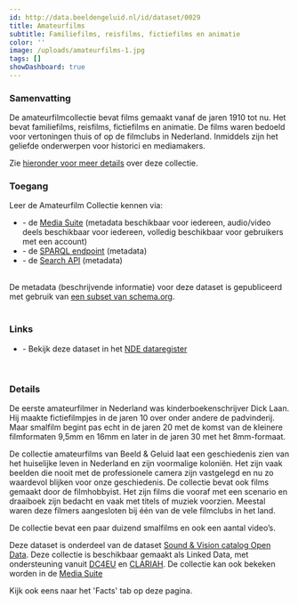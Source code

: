 ```yaml
---
id: http://data.beeldengeluid.nl/id/dataset/0029
title: Amateurfilms
subtitle: Familiefilms, reisfilms, fictiefilms en animatie
color: ''
image: /uploads/amateurfilms-1.jpg
tags: []
showDashboard: true
---
```


### Samenvatting

De amateurfilmcollectie bevat films gemaakt vanaf de jaren 1910 tot nu. Het bevat familiefilms, reisfilms, fictiefilms en animatie. De films waren bedoeld voor vertoningen thuis of op de filmclubs in Nederland. Inmiddels zijn het geliefde onderwerpen voor historici en mediamakers. 

Zie [hieronder voor meer details](#details) over deze collectie.

### Toegang

Leer de Amateurfilm Collectie kennen via:

<ul>
<li>- de <a href="https://mediasuite.clariah.nl/tool/single-search?queryId=a66581b0-509c-4527-8bd0-559cb513ec58">Media Suite</a> (metadata beschikbaar voor iedereen, audio/video deels beschikbaar voor iedereen, volledig beschikbaar voor gebruikers met een account)</li>
<li>- de <a href="https://cat.apis.beeldengeluid.nl/sparql#transientDatasources=https%3A%2F%2Fcat.apis.beeldengeluid.nl%2Fsparql&query=PREFIX%20sdo%3A%20%3Chttps%3A%2F%2Fschema.org%2F%3E%0A%0ASELECT%20DISTINCT%20%3Fprogram_id%20%3Ftitle%0AWHERE%20%7B%0A%20%20GRAPH%20%3Chttp%3A%2F%2Fdata.rdlabs.beeldengeluid.nl%2Fcat%2F%3E%20%7B%0A%20%20%20%20%7B%0A%20%20%20%20%20%20%3Fprogram_id%20sdo%3ApartOfSeries%2Fsdo%3AadditionalType%20%22Bewegend%20beeld%20-%20Smalfilm%22%5E%5Esdo%3AText%20.%0A%20%20%20%20%7D%0A%20%20%20%20UNION%0A%20%20%20%20%7B%0A%20%20%20%20%20%20%3Fprogram_id%20sdo%3AadditionalType%20%22Bewegend%20beeld%20-%20Smalfilm%22%5E%5Esdo%3AText%20.%0A%20%20%20%20%7D%0A%20%20%7D%0A%20%20%3Fprogram_id%20a%20sdo%3ACreativeWork%0A%20%20OPTIONAL%20%7B%0A%20%20%20%20%3Fprogram_id%20sdo%3Aname%20%3Fprogram_title%0A%20%20%7D%0A%20%20BIND(STR(COALESCE(%3Fprogram_title%2C%20'Untitled'%5E%5Exsd%3Astring))%20AS%20%3Ftitle)%0A%7D">SPARQL endpoint</a> (metadata)</li>
<li>- de <a href="/nl/apis/nisv-media-catalog#search">Search API</a> (metadata)</li>
</ul>
<br>
De metadata (beschrijvende informatie) voor deze dataset is gepubliceerd met gebruik van <a href="https://beeldengeluid.github.io/beng-lod-ontospy/">een subset van schema.org</a>.
<br>
<br>

### Links

<ul>
<li> - Bekijk deze dataset in het <a href="https://datasetregister.netwerkdigitaalerfgoed.nl/show.php?lang=nl&uri=http%3A%2F%2Fdata.beeldengeluid.nl%2Fid%2Fdataset%2F0029">NDE dataregister</a></li>
</ul>
<br>

### Details

De eerste amateurfilmer in Nederland was kinderboekenschrijver Dick Laan. Hij maakte fictiefilmpjes in de jaren 10 over onder andere de padvinderij. Maar smalfilm begint pas echt in de jaren 20 met de komst van de kleinere filmformaten 9,5mm en 16mm en later in de jaren 30 met het 8mm-formaat. 

De collectie amateurfilms van Beeld & Geluid laat een geschiedenis zien van het huiselijke leven in Nederland en zijn voormalige koloniën. Het zijn vaak beelden die nooit met de professionele camera zijn vastgelegd en nu zo waardevol blijken voor onze geschiedenis. De collectie bevat ook films gemaakt door de filmhobbyist. Het zijn films die vooraf met een scenario en draaiboek zijn bedacht en vaak met titels of muziek voorzien. Meestal waren deze filmers aangesloten bij één van de vele filmclubs in het land. 

De collectie bevat een paar duizend smalfilms en ook een aantal video’s. 

Deze dataset is onderdeel van de dataset [Sound & Vision catalog Open Data](/nl/datasets/nisv-media-catalog).
Deze collectie is beschikbaar gemaakt als Linked Data, met ondersteuning vanuit [DC4EU](https://dc4eu.nl/) en [CLARIAH](https://clariah.nl/).
De collectie kan ook bekeken worden in de <a target="_blank" href="https://mediasuite.clariah.nl/tool/single-search?queryId=a66581b0-509c-4527-8bd0-559cb513ec58">Media Suite</a>

Kijk ook eens naar het 'Facts' tab op deze pagina.

